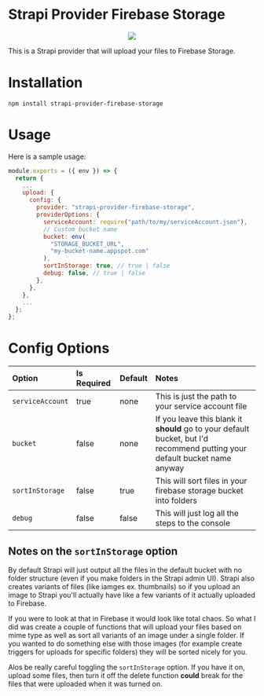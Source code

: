 # Strapi Provider Firebase Storage

<p align="center">
    <img src="https://i.imgur.com/3K2Y6g3.png">
</p>

This is a Strapi provider that will upload your files to Firebase Storage.

# Installation 

```
npm install strapi-provider-firebase-storage
```

# Usage

Here is a sample usage:

```javascript
module.exports = ({ env }) => {
  return {
    ...
    upload: {
      config: {
        provider: "strapi-provider-firebase-storage",
        providerOptions: {
          serviceAccount: require("path/to/my/serviceAccount.json"),
          // Custom bucket name
          bucket: env(
            "STORAGE_BUCKET_URL",
            "my-bucket-name.appspot.com"
          ),
          sortInStorage: true, // true | false
          debug: false, // true | false
        },
      },
    },
    ...
  };
};
```

# Config Options

| Option           | Is Required | Default | Notes                                                                                                                      |
| :--------------- | :---------- | :------ | :------------------------------------------------------------------------------------------------------------------------- |
| `serviceAccount` | true        | none    | This is just the path to your service account file                                                                         |
| `bucket`         | false       | none    | If you leave this blank it **should** go to your default bucket, but I'd recommend putting your default bucket name anyway |
| `sortInStorage`  | false       | true    | This will sort files in your firebase storage bucket into folders                                                          |
| `debug`          | false       | false   | This will just log all the steps to the console                                                                            |

## Notes on the `sortInStorage` option

By default Strapi will just output all the files in the default bucket with no folder structure (even if you make folders in the Strapi admin UI). Strapi also creates
variants of files (like iamges ex. thumbnails) so if you upload an image to Strapi you'll actually have like a few variants of it actually uploaded to Firebase.

If you were to look at that in Firebase it would look like total chaos. So what I did was create a couple of functions that will upload your files based on mime type
as well as sort all variants of an image under a single folder. If you wanted to do something else with those images (for example create triggers for uploads for specific folders)
they will be sorted nicely for you.

Alos be really careful toggling the `sortInStorage` option. If you have it on, upload some files, then turn it off the
delete function **could** break for the files that were uploaded when it was turned on.
